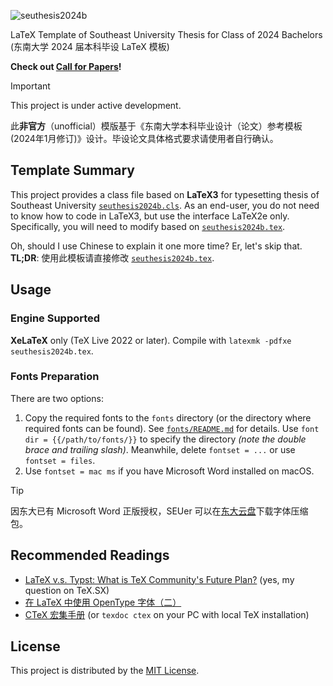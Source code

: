 ![seuthesis2024b](https://teddy-van-jerry.github.io/seuthesis2024b-cfp/seuthesis2024b-banner-thin.png)

LaTeX Template of Southeast University Thesis for Class of 2024 Bachelors (东南大学 2024 届本科毕设 LaTeX 模板)

**Check out [Call for Papers](https://teddy-van-jerry.github.io/seuthesis2024b-cfp/seuthesis2024b-cfp.pdf)!**

> [!IMPORTANT]
> This project is under active development.
>
> 此**非官方**（unofficial）模版基于《东南大学本科毕业设计（论文）参考模板 (2024年1月修订)》设计。毕设论文具体格式要求请使用者自行确认。

## Template Summary
This project provides a class file based on **LaTeX3** for typesetting thesis of Southeast University [`seuthesis2024b.cls`](seuthesis2024b.cls).
As an end-user, you do not need to know how to code in LaTeX3,
but use the interface LaTeX2e only.
Specifically, you will need to modify based on [`seuthesis2024b.tex`](seuthesis2024b.tex).

Oh, should I use Chinese to explain it one more time? Er, let's skip that. **TL;DR**:
使用此模板请直接修改 [`seuthesis2024b.tex`](seuthesis2024b.tex).

## Usage
### Engine Supported
**XeLaTeX** only (TeX Live 2022 or later).
Compile with `latexmk -pdfxe seuthesis2024b.tex`.

### Fonts Preparation
There are two options:
1. Copy the required fonts to the `fonts` directory (or the directory where required fonts can be found). See [`fonts/README.md`](fonts/README.md) for details. Use `font dir = {{/path/to/fonts/}}` to specify the directory *(note the double brace and trailing slash)*. Meanwhile, delete `fontset = ...` or use `fontset = files`.
2. Use `fontset = mac ms` if you have Microsoft Word installed on macOS.

> [!TIP]
> 因东大已有 Microsoft Word 正版授权，SEUer 可以在[东大云盘](https://pan.seu.edu.cn:443/link/687E9269EFC00E2E6FCE197A311D7F03)下载字体压缩包。

## Recommended Readings
- [LaTeX v.s. Typst: What is TeX Community's Future Plan?](https://tex.stackexchange.com/q/705199/234654) (yes, my question on TeX.SX)
- [在 LaTeX 中使用 OpenType 字体（二）](https://stone-zeng.site/2019-07-06-use-opentype-fonts-ii)
- [CTeX 宏集手册](https://mirrors.ctan.org/language/chinese/ctex/ctex.pdf) (or `texdoc ctex` on your PC with local TeX installation)

## License
This project is distributed by the [MIT License](LICENSE).
